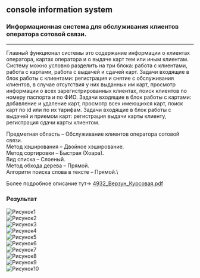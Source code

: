 ## console information system
### Информационная система для обслуживания клиентов оператора сотовой связи.
___
  Главный функционал системы это содержание информации о клиентах оператора, картах оператора и о выдаче карт тем или иным клиентам. 
  Систему можно условно разделить на три блока: работа с клиентами, работа с картами, работа с выдачей и сдачей карт. 
  Задачи входящие в блок работы с клиентами: регистрация и снятие с обслуживания клиентов, в случае отсутствия у них выданных им карт, просмотр информации о всех зарегистрированных клиентах, поиск клиентов по номеру паспорта и по ФИО. 
  Задачи входящие в блок работы с картами: добавление и удаление карт, просмотр всех имеющихся карт, поиск карт по id или по их тарифам. 
  Задачи входящие в блок работы с выдачей и приемом карт: регистрация выдачи карты клиенту, регистрация сдачи карты клиентом.

Предметная область – Обслуживание клиентов оператора сотовой связи.\
Метод хэширования – Двойное хэширование.\
Метод сортировки – Быстрая (Хоара).\
Вид списка – Слоеный.\
Метод обхода дерева – Прямой.\
Алгоритм поиска слова в тексте – Прямой.\

Более подробное описание тут-> [4932_Верзун_Курсовая.pdf](https://github.com/ArtemVerzun/SAOD/files/12441205/4932_._.pdf)

### Результат

![Рисунок1](https://github.com/ArtemVerzun/SAOD/assets/143192676/da2780a8-89fd-43f2-bfde-a34f18d1835e)\
![Рисунок2](https://github.com/ArtemVerzun/SAOD/assets/143192676/3e1fa2e3-1ccc-45fd-8129-a19c22179ae8)\
![Рисунок3](https://github.com/ArtemVerzun/SAOD/assets/143192676/b3637d2b-f12b-4155-9733-ca83df3d9afe)\
![Рисунок4](https://github.com/ArtemVerzun/SAOD/assets/143192676/7ef4670c-dd53-4769-ae4c-ef64e1bac183)\
![Рисунок5](https://github.com/ArtemVerzun/SAOD/assets/143192676/5e965d49-6d5e-4e19-a82c-700ecf2a7542)\
![Рисунок6](https://github.com/ArtemVerzun/SAOD/assets/143192676/3ebb23d0-170c-463c-9e72-80c460750c94)\
![Рисунок7](https://github.com/ArtemVerzun/SAOD/assets/143192676/f258651c-a6bc-4738-9bb6-3e82e308857e)\
![Рисунок8](https://github.com/ArtemVerzun/SAOD/assets/143192676/64040930-5af0-4f76-b20f-6e9e0812b2e8)\
![Рисунок9](https://github.com/ArtemVerzun/SAOD/assets/143192676/ba3ee16d-c4db-47df-99c5-f3b57a63007e)\
![Рисунок10](https://github.com/ArtemVerzun/SAOD/assets/143192676/fbf5067c-888f-4667-b3db-be4d951ce752)


